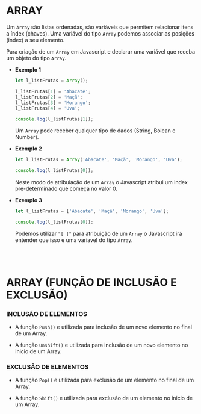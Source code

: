 # ARRAY

Um `Array` são listas ordenadas, são variáveis que permitem relacionar itens a índex (chaves). Uma variável do tipo `Array` podemos associar as posições (index) a seu elemento.

Para criação de um `Array` em Javascript e declarar uma variável que receba um objeto do tipo `Array`.

* **Exemplo 1**

  ```js
  let l_listFrutas = Array();

  l_listFrutas[1] = 'Abacate';
  l_listFrutas[2] = 'Maçã';
  l_listFrutas[3] = 'Morango';
  l_listFrutas[4] = 'Uva';

  console.log(l_listFrutas[1]);
  ```

  Um `Array` pode receber qualquer tipo de dados (String, Bolean e Number).

* **Exemplo 2**

  ```js
  let l_listFrutas = Array('Abacate', 'Maçã', 'Morango', 'Uva');

  console.log(l_listFrutas[0]);
  ```

  Neste modo de atribuiação de um `Array` o Javascript atribui um index pre-determinado que começa no valor 0.

* **Exemplo 3**

  ```js
  let l_listFrutas = ['Abacate', 'Maçã', 'Morango', 'Uva'];

  console.log(l_listFrutas[0]);
  ```

  Podemos utilizar `"[ ]"` para atribuição de um `Array` o Javascript irá entender que isso e uma variavel do tipo `Array`.

<br><br>

# ARRAY (FUNÇÃO DE INCLUSÃO E EXCLUSÃO)

### INCLUSÃO DE ELEMENTOS
* A função `Push()` e utilizada para inclusão de um novo elemento no final de um Array.

* A função `Unshift()` e utilizada para inclusão de um novo elemento no inicio de um Array.

### EXCLUSÃO DE ELEMENTOS

* A função `Pop()` e utilizada para exclusão de um elemento no final de um Array.

* A função `Shift()` e utilizada para exclusão de um elemento no inicio de um Array.